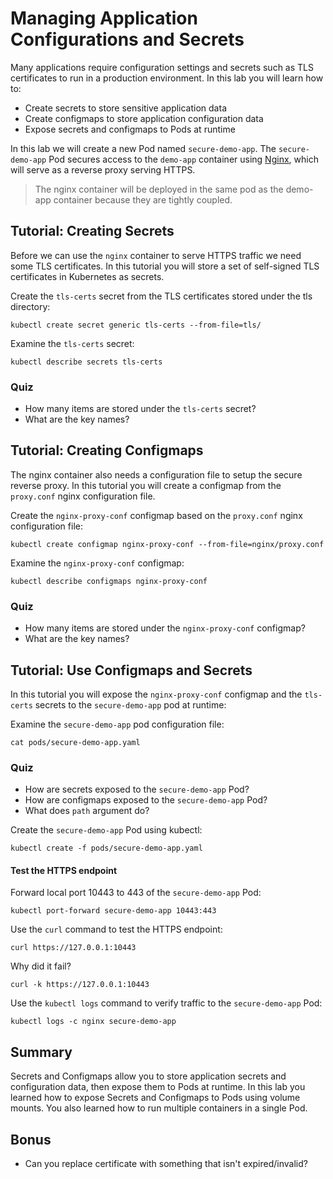 # Managing Application Configurations and Secrets

Many applications require configuration settings and secrets such as TLS certificates to run in a production environment. In this lab you will learn how to:

* Create secrets to store sensitive application data
* Create configmaps to store application configuration data
* Expose secrets and configmaps to Pods at runtime

In this lab we will create a new Pod named `secure-demo-app`. The `secure-demo-app` Pod secures access to the `demo-app` container using [Nginx](http://nginx.org/en), which will serve as a reverse proxy serving HTTPS.

> The nginx container will be deployed in the same pod as the demo-app container because they are tightly coupled.

## Tutorial: Creating Secrets

Before we can use the `nginx` container to serve HTTPS traffic we need some TLS certificates. In this tutorial you will store a set of self-signed TLS certificates in Kubernetes as secrets.

Create the `tls-certs` secret from the TLS certificates stored under the tls directory:

```
kubectl create secret generic tls-certs --from-file=tls/
```

Examine the `tls-certs` secret:

```
kubectl describe secrets tls-certs
```

### Quiz

* How many items are stored under the `tls-certs` secret?
* What are the key names?

## Tutorial: Creating Configmaps

The nginx container also needs a configuration file to setup the secure reverse proxy. In this tutorial you will create a configmap from the `proxy.conf` nginx configuration file.

Create the `nginx-proxy-conf` configmap based on the `proxy.conf` nginx configuration file:

```
kubectl create configmap nginx-proxy-conf --from-file=nginx/proxy.conf
```

Examine the `nginx-proxy-conf` configmap:

```
kubectl describe configmaps nginx-proxy-conf
```

### Quiz

* How many items are stored under the `nginx-proxy-conf` configmap?
* What are the key names?

## Tutorial: Use Configmaps and Secrets

In this tutorial you will expose the `nginx-proxy-conf` configmap and the `tls-certs` secrets to the `secure-demo-app` pod at runtime:

Examine the `secure-demo-app` pod configuration file:

```
cat pods/secure-demo-app.yaml
```

### Quiz

* How are secrets exposed to the `secure-demo-app` Pod?
* How are configmaps exposed to the `secure-demo-app` Pod?
* What does `path` argument do?

Create the `secure-demo-app` Pod using kubectl:

```
kubectl create -f pods/secure-demo-app.yaml
```

#### Test the HTTPS endpoint

Forward local port 10443 to 443 of the `secure-demo-app` Pod:

```
kubectl port-forward secure-demo-app 10443:443
```

Use the `curl` command to test the HTTPS endpoint:

```
curl https://127.0.0.1:10443
```

Why did it fail?

```
curl -k https://127.0.0.1:10443
```


Use the `kubectl logs` command to verify traffic to the `secure-demo-app` Pod:

```
kubectl logs -c nginx secure-demo-app
```

## Summary

Secrets and Configmaps allow you to store application secrets and configuration data, then expose them to Pods at runtime. In this lab you learned how to expose Secrets and Configmaps to Pods using volume mounts. You also learned how to run multiple containers in a single Pod.

## Bonus
- Can you replace certificate with something that isn't expired/invalid?
